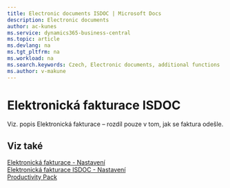```yaml
---
title: Electronic documents ISDOC | Microsoft Docs
description: Electronic documents
author: ac-kunes
ms.service: dynamics365-business-central
ms.topic: article
ms.devlang: na
ms.tgt_pltfrm: na
ms.workload: na
ms.search.keywords: Czech, Electronic documents, additional functions
ms.author: v-makune
---
```

# Elektronická fakturace ISDOC

Viz. popis Elektronická fakturace – rozdíl pouze v tom, jak se faktura odešle.

## Viz také

[Elektronická fakturace - Nastavení](ac-elektronic-dokuments-setup.md)  
[Elektronická fakturace ISDOC - Nastavení](ac-elektronic-dokuments-isdoc-setup.md)  
[Productivity Pack](ac-productivity-pack.md)
